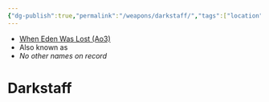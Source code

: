 ```yaml
---
{"dg-publish":true,"permalink":"/weapons/darkstaff/","tags":["location","map","place","fauna","faction","unfinished"]}
---
```


- [When Eden Was Lost (Ao3)](https://archiveofourown.org/works/19334440/chapters/45992584)
- Also known as
- *No other names on record*
# Darkstaff


